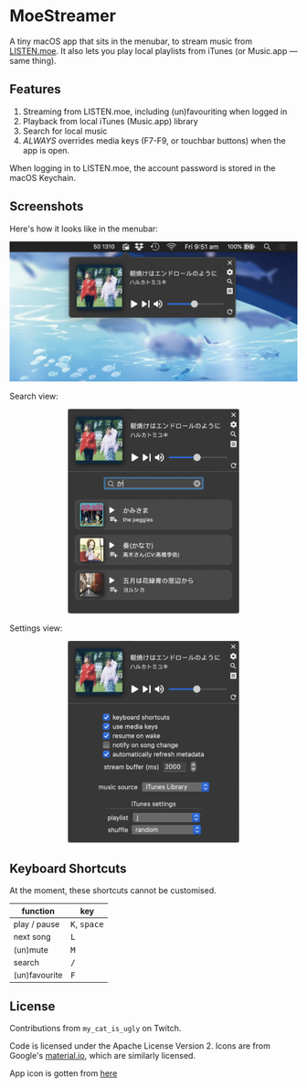 # MoeStreamer

A tiny macOS app that sits in the menubar, to stream music from [LISTEN.moe](https://listen.moe). It also lets you play local playlists from iTunes (or Music.app — same thing).

## Features

1. Streaming from LISTEN.moe, including (un)favouriting when logged in
2. Playback from local iTunes (Music.app) library
3. Search for local music
4. *ALWAYS* overrides media keys (F7-F9, or touchbar buttons) when the app is open.

When logging in to LISTEN.moe, the account password is stored in the macOS Keychain.

## Screenshots

Here's how it looks like in the menubar:
<div style="text-align: center">
<img src="screenshots/one.png" width="600px" />
</div>

Search view:
<div style="text-align: center">
<img src="screenshots/two.png" width="300px" />
</div>

Settings view:
<div style="text-align: center">
<img src="screenshots/three.png" width="300px" />
</div>


## Keyboard Shortcuts
At the moment, these shortcuts cannot be customised.

|  function   |              key               |
|-------------|--------------------------------|
|play / pause | <kbd>K</kbd>, <kbd>space</kbd> |
| next song   |          <kbd>L</kbd>          |
| (un)mute    |          <kbd>M</kbd>          |
|   search    |          <kbd>/</kbd>          |
|(un)favourite|          <kbd>F</kbd>          |


## License

Contributions from `my_cat_is_ugly` on Twitch.

Code is licensed under the Apache License Version 2.
Icons are from Google's [material.io](https://material.io/resources/icons/), which are similarly licensed.

App icon is gotten from [here](https://old.reddit.com/r/pouts/comments/d1p2ua)
